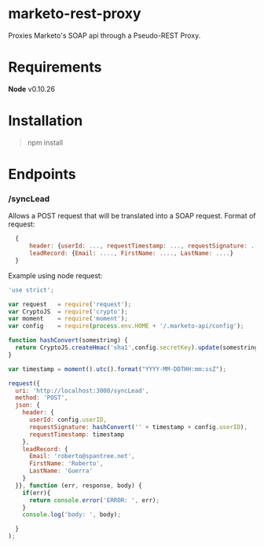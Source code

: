 marketo-rest-proxy
==================

Proxies Marketo's SOAP api through a Pseudo-REST Proxy.

# Requirements
__Node__ v0.10.26

# Installation
> npm install

# Endpoints
### /syncLead
Allows a POST request that will be translated into a SOAP request. Format of request:
```javascript
  {
      header: {userId: ..., requestTimestamp: ..., requestSignature: ...},
      leadRecord: {Email: ...., FirstName: ...., LastName: ....}
  }
```

Example using node request:
```javascript
'use strict';

var request   = require('request');
var CryptoJS  = require('crypto');
var moment    = require('moment');
var config    = require(process.env.HOME + '/.marketo-api/config');

function hashConvert(somestring) {
  return CryptoJS.createHmac('sha1',config.secretKey).update(somestring).digest('hex');
}

var timestamp = moment().utc().format("YYYY-MM-DDTHH:mm:ssZ");

request({
  uri: 'http://localhost:3000/syncLead',
  method: 'POST',
  json: {
    header: {
      userId: config.userID,
      requestSignature: hashConvert('' + timestamp + config.userID),
      requestTimestamp: timestamp
    },
    leadRecord: {
      Email: 'roberto@spantree.net',
      FirstName: 'Roberto',
      LastName: 'Guerra'
    }
  }}, function (err, response, body) {
    if(err){
      return console.error('ERROR: ', err);
    } 
    console.log('body: ', body);

  }
);

```
